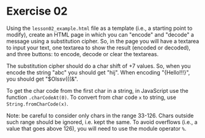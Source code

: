 # Exercise 02

Using the `lesson02_example.html` file as a template 
(i.e., a starting point to modify), create an HTML page in which you can
"encode" and "decode" a message using a substitution cipher.
So, in the page you will have a textarea to input your text, one textarea to 
show the result (encoded or decoded), and three buttons: to encode,
decode or clear the textareas.

The substitution cipher should do a char shift of +7 values.
So, when you encode the string "abc" you should get "hij".
When encoding "{Hello!!!}", you should get "$Olssv(((&".

To get the char code from the first char in a string, in JavaScript use
the function `.charCodeAt(0)`.
To convert from char code `x` to string, use `String.fromCharCode(x)`.

Note: be careful to consider only chars in the range 33-126. Chars outside
such range should be ignored, i.e. kept the same.
To avoid overflows (i.e., a value that goes above 126), you will need to use
the module operator `%`.   